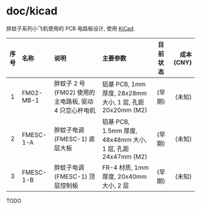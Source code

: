 # doc/kicad
胖蚊子系列小飞机使用的 PCB 电路板设计, 使用 [KiCad](https://kicad-pcb.org/).


| 序号 | 名称 | 说明 | 主要参数 | 目前状态 | 成本 (CNY) |
| :--: | :-- | :--- | :------ | :------: | --------: |
| 1 | FM02-MB-1 | 胖蚊子 2 号 (FM02) 使用的主电路板, 驱动 4 只空心杯电机 | 铝基 PCB, 1mm 厚度, 28x28mm 大小, 1 层, 孔距 20x20mm (M2) | (早期) | (未知) |
| 2 | FMESC-1-A | 胖蚊子电调 (FMESC-1) 底层大板 | 铝基 PCB, 1.5mm 厚度, 48x48mm 大小, 1 层, 孔距 24x47mm (M2) | (早期) | (未知) |
| 3 | FMESC-1-B | 胖蚊子电调 (FMESC-1) 顶层控制板 | FR-4 材质, 1mm 厚度, 20x40mm 大小, 2 层 | (早期) | (未知) |


TODO
